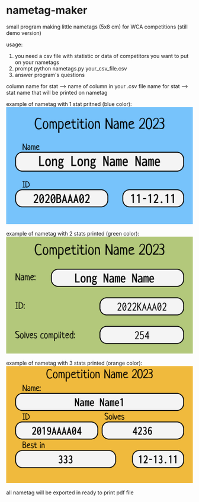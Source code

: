 # nametag-maker
small program making little nametags (5x8 cm) for WCA competitions (still demo version)

usage:
1. you need a csv file with statistic or data of competitors you want to put on your nametags
2. prompt python nametags.py your_csv_file.csv
3. answer program's questions

column name for stat --> name of column in your .csv file
name for stat --> stat name that will be printed on nametag


example of nametag with 1 stat pritned (blue color):
![Alt text](Long%20Long%20Name%20Name.png)

example of nametag with 2 stats printed (green color):
![Alt text](Long%20Name%20Name%20.png)

example of nametag with 3 stats printed (orange color):
![Alt text](Name%20Name1.png)

all nametag will be exported in ready to print pdf file
